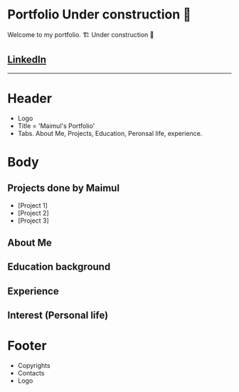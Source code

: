 # Portfolio Under construction 🚧
Welcome to my portfolio. 🏗 Under construction 🔨

## [LinkedIn](https://www.linkedin.com/in/maimul)
---
# Header
- Logo
- Title = 'Maimul's Portfolio'
- Tabs. About Me, Projects, Education, Peronsal life, experience.

# Body
[](https://media-exp1.licdn.com/dms/image/C5616AQFzuUHTKQkGjg/profile-displaybackgroundimage-shrink_350_1400/0/1647490687079?e=1653523200&v=beta&t=EZYh255EP8u95TnuoV0s_SD7BWBZZrp2j391yqf27lI)
## Projects done by Maimul
- [Project 1]
- [Project 2]
- [Project 3]

## About Me

## Education background

## Experience 

## Interest (Personal life)


# Footer
- Copyrights 
- Contacts
- Logo
